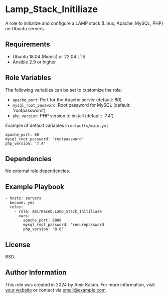 
Lamp\_Stack\_Initiliaze
=======================

A role to initialize and configure a LAMP stack (Linux, Apache, MySQL, PHP) on Ubuntu servers.

Requirements
------------

*   Ubuntu 18.04 (Bionic) or 22.04 LTS
*   Ansible 2.9 or higher

Role Variables
--------------

The following variables can be set to customize the role:

*   `apache_port`: Port for the Apache server (default: 80)
*   `mysql_root_password`: Root password for MySQL (default: 'rootpassword')
*   `php_version`: PHP version to install (default: '7.4')

Example of default variables in `defaults/main.yml`:

    apache_port: 80
    mysql_root_password: 'rootpassword'
    php_version: '7.4'

Dependencies
------------

No external role dependencies.

Example Playbook
----------------

    - hosts: servers
      become: yes
      roles:
        - role: AmirKaseb.Lamp_Stack_Initiliaze
          vars:
            apache_port: 8080
            mysql_root_password: 'securepassword'
            php_version: '8.0'

License
-------

BSD

Author Information
------------------

This role was created in 2024 by Amir Kaseb. For more information, visit [your website](https://example.com) or contact via [email@example.com](mailto:email@example.com).
